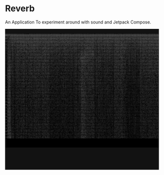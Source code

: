 # Reverb
An Application To experiment around with sound and Jetpack Compose.

![Application Recording](Screenshot_20220417_204852.png)


